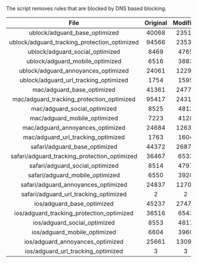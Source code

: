 The script removes rules that are blocked by DNS based blocking.


| File | Original | Modified |
|:----:|:-----:|:-----:|
| ublock/adguard_base_optimized | 40068 | 23512 |
| ublock/adguard_tracking_protection_optimized | 94566 | 23533 |
| ublock/adguard_social_optimized | 8469 | 4765 |
| ublock/adguard_mobile_optimized | 6516 | 3883 |
| ublock/adguard_annoyances_optimized | 24061 | 12297 |
| ublock/adguard_url_tracking_optimized | 1754 | 1595 |
| mac/adguard_base_optimized | 41361 | 24776 |
| mac/adguard_tracking_protection_optimized | 95417 | 24311 |
| mac/adguard_social_optimized | 8525 | 4813 |
| mac/adguard_mobile_optimized | 7223 | 4128 |
| mac/adguard_annoyances_optimized | 24684 | 12631 |
| mac/adguard_url_tracking_optimized | 1763 | 1604 |
| safari/adguard_base_optimized | 44372 | 26877 |
| safari/adguard_tracking_protection_optimized | 36467 | 6533 |
| safari/adguard_social_optimized | 8514 | 4797 |
| safari/adguard_mobile_optimized | 6550 | 3920 |
| safari/adguard_annoyances_optimized | 24837 | 12709 |
| safari/adguard_url_tracking_optimized | 2 | 2 |
| ios/adguard_base_optimized | 45237 | 27477 |
| ios/adguard_tracking_protection_optimized | 36516 | 6543 |
| ios/adguard_social_optimized | 8553 | 4817 |
| ios/adguard_mobile_optimized | 6604 | 3960 |
| ios/adguard_annoyances_optimized | 25661 | 13090 |
| ios/adguard_url_tracking_optimized | 3 | 3 |